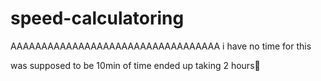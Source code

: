 # speed-calculatoring

AAAAAAAAAAAAAAAAAAAAAAAAAAAAAAAAAA
i have no time for this

was supposed to be 10min of time
ended up taking 2 hours🤦
